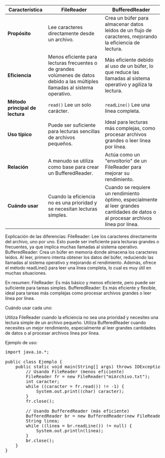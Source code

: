 | Característica | FileReader | BufferedReader |
|---|---|---|
| **Propósito** | Lee caracteres directamente desde un archivo. | Crea un búfer para almacenar datos leídos de un flujo de caracteres, mejorando la eficiencia de lectura. |
| **Eficiencia** | Menos eficiente para lecturas frecuentes o de grandes volúmenes de datos debido a las múltiples llamadas al sistema operativo. | Más eficiente debido al uso de un búfer, lo que reduce las llamadas al sistema operativo y agiliza la lectura. |
| **Método principal de lectura** | `read()` Lee un solo carácter. | `readLine()` Lee una línea completa. |
| **Uso típico** | Puede ser suficiente para lecturas sencillas de archivos pequeños. | Ideal para lecturas más complejas, como procesar archivos grandes o leer línea por línea. |
| **Relación** | A menudo se utiliza como base para crear un BufferedReader. | Actúa como un "envoltorio" de un FileReader para mejorar su rendimiento. |
| **Cuándo usar** | Cuando la eficiencia no es una prioridad y se necesitan lecturas simples. | Cuando se requiere un rendimiento óptimo, especialmente al leer grandes cantidades de datos o al procesar archivos línea por línea. |


Explicación de las diferencias:
FileReader: Lee los caracteres directamente del archivo, uno por uno. Esto puede ser ineficiente para lecturas grandes o frecuentes, ya que implica muchas llamadas al sistema operativo.
    BufferedReader: Crea un búfer en memoria donde almacena los caracteres leídos. Al leer, primero intenta obtener los datos del búfer, reduciendo las llamadas al sistema operativo y mejorando el rendimiento. Además, ofrece el método readLine() para leer una línea completa, lo cual es muy útil en muchas situaciones.

En resumen:
FileReader: Es más básico y menos eficiente, pero puede ser suficiente para tareas simples.
BufferedReader: Es más eficiente y flexible, ideal para tareas más complejas como procesar archivos grandes o leer línea por línea.

Cuándo usar cada uno:

Utiliza FileReader cuando la eficiencia no sea una prioridad y necesites una lectura simple de un archivo pequeño.
Utiliza BufferedReader cuando necesites un mejor rendimiento, especialmente al leer grandes cantidades de datos o al procesar archivos línea por línea.

Ejemplo de uso:
<pre>
import java.io.*;

public class Ejemplo {
    public static void main(String[] args) throws IOException {
        // Usando FileReader (menos eficiente)
        FileReader fr = new FileReader("miArchivo.txt");
        int caracter;
        while ((caracter = fr.read()) != -1) {
            System.out.print((char) caracter);
        }
        fr.close();

        // Usando BufferedReader (más eficiente)
        BufferedReader br = new BufferedReader(new FileReader("miArchivo.txt"));
        String linea;
        while ((linea = br.readLine()) != null) {
            System.out.println(linea);
        }
        br.close();
    }
}

</pre>
